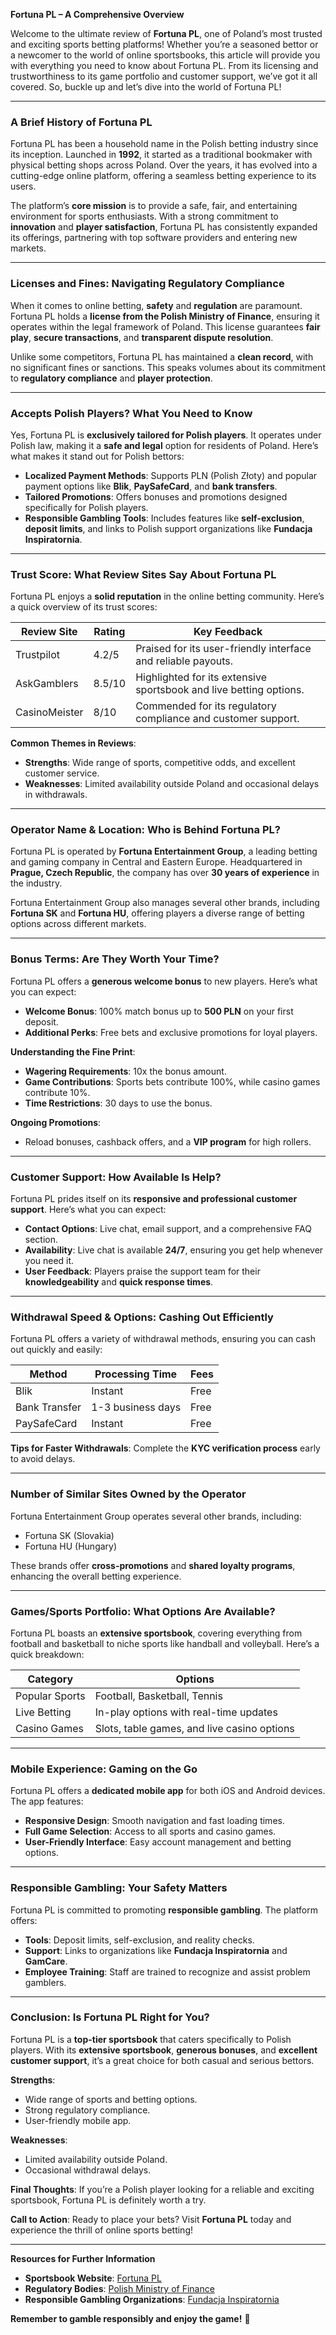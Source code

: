 **Fortuna PL – A Comprehensive Overview**  

Welcome to the ultimate review of **Fortuna PL**, one of Poland’s most trusted and exciting sports betting platforms! Whether you’re a seasoned bettor or a newcomer to the world of online sportsbooks, this article will provide you with everything you need to know about Fortuna PL. From its licensing and trustworthiness to its game portfolio and customer support, we’ve got it all covered. So, buckle up and let’s dive into the world of Fortuna PL!  

---

### **A Brief History of Fortuna PL**  

Fortuna PL has been a household name in the Polish betting industry since its inception. Launched in **1992**, it started as a traditional bookmaker with physical betting shops across Poland. Over the years, it has evolved into a cutting-edge online platform, offering a seamless betting experience to its users.  

The platform’s **core mission** is to provide a safe, fair, and entertaining environment for sports enthusiasts. With a strong commitment to **innovation** and **player satisfaction**, Fortuna PL has consistently expanded its offerings, partnering with top software providers and entering new markets.  

---

### **Licenses and Fines: Navigating Regulatory Compliance**  

When it comes to online betting, **safety** and **regulation** are paramount. Fortuna PL holds a **license from the Polish Ministry of Finance**, ensuring it operates within the legal framework of Poland. This license guarantees **fair play**, **secure transactions**, and **transparent dispute resolution**.  

Unlike some competitors, Fortuna PL has maintained a **clean record**, with no significant fines or sanctions. This speaks volumes about its commitment to **regulatory compliance** and **player protection**.  

---

### **Accepts Polish Players? What You Need to Know**  

Yes, Fortuna PL is **exclusively tailored for Polish players**. It operates under Polish law, making it a **safe and legal** option for residents of Poland. Here’s what makes it stand out for Polish bettors:  

- **Localized Payment Methods**: Supports PLN (Polish Złoty) and popular payment options like **Blik**, **PaySafeCard**, and **bank transfers**.  
- **Tailored Promotions**: Offers bonuses and promotions designed specifically for Polish players.  
- **Responsible Gambling Tools**: Includes features like **self-exclusion**, **deposit limits**, and links to Polish support organizations like **Fundacja Inspiratornia**.  

---

### **Trust Score: What Review Sites Say About Fortuna PL**  

Fortuna PL enjoys a **solid reputation** in the online betting community. Here’s a quick overview of its trust scores:  

| **Review Site** | **Rating** | **Key Feedback** |  
|------------------|------------|------------------|  
| Trustpilot       | 4.2/5      | Praised for its user-friendly interface and reliable payouts. |  
| AskGamblers      | 8.5/10     | Highlighted for its extensive sportsbook and live betting options. |  
| CasinoMeister    | 8/10       | Commended for its regulatory compliance and customer support. |  

**Common Themes in Reviews**:  
- **Strengths**: Wide range of sports, competitive odds, and excellent customer service.  
- **Weaknesses**: Limited availability outside Poland and occasional delays in withdrawals.  

---

### **Operator Name & Location: Who is Behind Fortuna PL?**  

Fortuna PL is operated by **Fortuna Entertainment Group**, a leading betting and gaming company in Central and Eastern Europe. Headquartered in **Prague, Czech Republic**, the company has over **30 years of experience** in the industry.  

Fortuna Entertainment Group also manages several other brands, including **Fortuna SK** and **Fortuna HU**, offering players a diverse range of betting options across different markets.  

---

### **Bonus Terms: Are They Worth Your Time?**  

Fortuna PL offers a **generous welcome bonus** to new players. Here’s what you can expect:  

- **Welcome Bonus**: 100% match bonus up to **500 PLN** on your first deposit.  
- **Additional Perks**: Free bets and exclusive promotions for loyal players.  

**Understanding the Fine Print**:  
- **Wagering Requirements**: 10x the bonus amount.  
- **Game Contributions**: Sports bets contribute 100%, while casino games contribute 10%.  
- **Time Restrictions**: 30 days to use the bonus.  

**Ongoing Promotions**:  
- Reload bonuses, cashback offers, and a **VIP program** for high rollers.  

---

### **Customer Support: How Available Is Help?**  

Fortuna PL prides itself on its **responsive and professional customer support**. Here’s what you can expect:  

- **Contact Options**: Live chat, email support, and a comprehensive FAQ section.  
- **Availability**: Live chat is available **24/7**, ensuring you get help whenever you need it.  
- **User Feedback**: Players praise the support team for their **knowledgeability** and **quick response times**.  

---

### **Withdrawal Speed & Options: Cashing Out Efficiently**  

Fortuna PL offers a variety of withdrawal methods, ensuring you can cash out quickly and easily:  

| **Method**       | **Processing Time** | **Fees** |  
|-------------------|---------------------|----------|  
| Blik             | Instant             | Free     |  
| Bank Transfer     | 1-3 business days   | Free     |  
| PaySafeCard       | Instant             | Free     |  

**Tips for Faster Withdrawals**: Complete the **KYC verification process** early to avoid delays.  

---

### **Number of Similar Sites Owned by the Operator**  

Fortuna Entertainment Group operates several other brands, including:  
- Fortuna SK (Slovakia)  
- Fortuna HU (Hungary)  

These brands offer **cross-promotions** and **shared loyalty programs**, enhancing the overall betting experience.  

---

### **Games/Sports Portfolio: What Options Are Available?**  

Fortuna PL boasts an **extensive sportsbook**, covering everything from football and basketball to niche sports like handball and volleyball. Here’s a quick breakdown:  

| **Category**      | **Options** |  
|--------------------|-------------|  
| Popular Sports    | Football, Basketball, Tennis |  
| Live Betting      | In-play options with real-time updates |  
| Casino Games      | Slots, table games, and live casino options |  

---

### **Mobile Experience: Gaming on the Go**  

Fortuna PL offers a **dedicated mobile app** for both iOS and Android devices. The app features:  
- **Responsive Design**: Smooth navigation and fast loading times.  
- **Full Game Selection**: Access to all sports and casino games.  
- **User-Friendly Interface**: Easy account management and betting options.  

---

### **Responsible Gambling: Your Safety Matters**  

Fortuna PL is committed to promoting **responsible gambling**. The platform offers:  
- **Tools**: Deposit limits, self-exclusion, and reality checks.  
- **Support**: Links to organizations like **Fundacja Inspiratornia** and **GamCare**.  
- **Employee Training**: Staff are trained to recognize and assist problem gamblers.  

---

### **Conclusion: Is Fortuna PL Right for You?**  

Fortuna PL is a **top-tier sportsbook** that caters specifically to Polish players. With its **extensive sportsbook**, **generous bonuses**, and **excellent customer support**, it’s a great choice for both casual and serious bettors.  

**Strengths**:  
- Wide range of sports and betting options.  
- Strong regulatory compliance.  
- User-friendly mobile app.  

**Weaknesses**:  
- Limited availability outside Poland.  
- Occasional withdrawal delays.  

**Final Thoughts**: If you’re a Polish player looking for a reliable and exciting sportsbook, Fortuna PL is definitely worth a try.  

**Call to Action**: Ready to place your bets? Visit **Fortuna PL** today and experience the thrill of online sports betting!  

---

**Resources for Further Information**  
- **Sportsbook Website**: [Fortuna PL](https://efortuna.pl)  
- **Regulatory Bodies**: [Polish Ministry of Finance](https://www.gov.pl)  
- **Responsible Gambling Organizations**: [Fundacja Inspiratornia](https://inspiratornia.pl)  

**Remember to gamble responsibly and enjoy the game!** 🎉